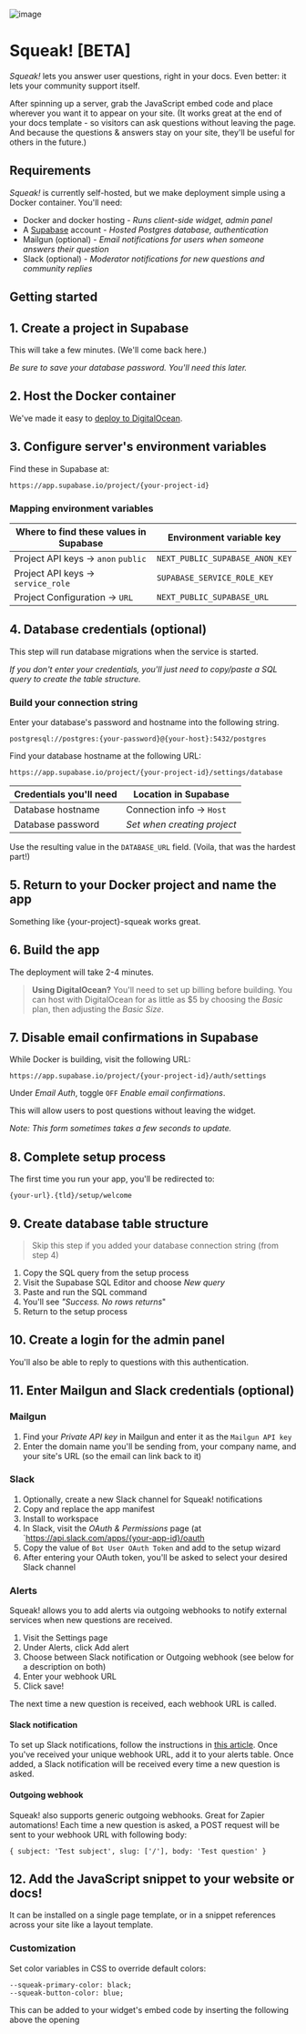 ![image](https://user-images.githubusercontent.com/154479/158293709-86fb1184-0983-41d1-8498-a0608d9c2b61.png)

# Squeak! [BETA]

_Squeak!_ lets you answer user questions, right in your docs. Even better: it lets your community support itself.

After spinning up a server, grab the JavaScript embed code and place wherever you want it to appear on your site. (It works great at the end of your docs template - so visitors can ask questions without leaving the page. And because the questions & answers stay on your site, they'll be useful for others in the future.)

## Requirements

_Squeak!_ is currently self-hosted, but we make deployment simple using a Docker container. You'll need:

-   Docker and docker hosting - _Runs client-side widget, admin panel_
-   A [Supabase](https://supabase.com) account - _Hosted Postgres database, authentication_
-   Mailgun (optional) - _Email notifications for users when someone answers their question_
-   Slack (optional) - _Moderator notifications for new questions and community replies_

## Getting started

## 1. Create a project in Supabase

This will take a few minutes. (We'll come back here.)

_Be sure to save your database password. You'll need this later._

## 2. Host the Docker container

We've made it easy to [deploy to DigitalOcean](https://cloud.digitalocean.com/apps/new?repo=https://github.com/posthog/squeak/tree/master&refcode=6a26a2c395b0&utm_campaign=Referral_Invite&utm_medium=Referral_Program&utm_source=badge).

## 3. Configure server's environment variables

Find these in Supabase at:

```
https://app.supabase.io/project/{your-project-id}
```

### Mapping environment variables

| Where to find these values in Supabase | Environment variable key        |
| -------------------------------------- | ------------------------------- |
| Project API keys → `anon` `public`     | `NEXT_PUBLIC_SUPABASE_ANON_KEY` |
| Project API keys → `service_role`      | `SUPABASE_SERVICE_ROLE_KEY`     |
| Project Configuration → `URL`          | `NEXT_PUBLIC_SUPABASE_URL`      |

## 4. Database credentials (optional)

This step will run database migrations when the service is started.

_If you don't enter your credentials, you'll just need to copy/paste a SQL query to create the table structure._

### Build your connection string

Enter your database's password and hostname into the following string.

```
postgresql://postgres:{your-password}@{your-host}:5432/postgres
```

Find your database hostname at the following URL:

```
https://app.supabase.io/project/{your-project-id}/settings/database
```

| Credentials you'll need | Location in Supabase        |
| ----------------------- | --------------------------- |
| Database hostname       | Connection info → `Host`    |
| Database password       | _Set when creating project_ |

Use the resulting value in the `DATABASE_URL` field. (Voila, that was the hardest part!)

## 5. Return to your Docker project and name the app

Something like {your-project}-squeak works great.

## 6. Build the app

The deployment will take 2-4 minutes.

> **Using DigitalOcean?**
> You'll need to set up billing before building. You can host with DigitalOcean for as little as $5 by choosing the _Basic_ plan, then adjusting the _Basic Size_.

## 7. Disable email confirmations in Supabase

While Docker is building, visit the following URL:

```
https://app.supabase.io/project/{your-project-id}/auth/settings
```

Under _Email Auth_, toggle `OFF` _Enable email confirmations_.

This will allow users to post questions without leaving the widget.

_Note: This form sometimes takes a few seconds to update._

## 8. Complete setup process

The first time you run your app, you'll be redirected to:

```
{your-url}.{tld}/setup/welcome
```

## 9. Create database table structure

> Skip this step if you added your database connection string (from step 4)

1. Copy the SQL query from the setup process
1. Visit the Supabase SQL Editor and choose _New query_
1. Paste and run the SQL command
1. You'll see _"Success. No rows returns_"
1. Return to the setup process

## 10. Create a login for the admin panel

You'll also be able to reply to questions with this authentication.

## 11. Enter Mailgun and Slack credentials (optional)

### Mailgun

1. Find your _Private API key_ in Mailgun and enter it as the `Mailgun API key`
1. Enter the domain name you'll be sending from, your company name, and your site's URL (so the email can link back to it)

### Slack

1. Optionally, create a new Slack channel for Squeak! notifications
1. Copy and replace the app manifest
1. Install to workspace
1. In Slack, visit the _OAuth & Permissions_ page (at `https://api.slack.com/apps/{your-app-id}/oauth
1. Copy the value of `Bot User OAuth Token` and add to the setup wizard
1. After entering your OAuth token, you'll be asked to select your desired Slack channel

### Alerts

Squeak! allows you to add alerts via outgoing webhooks to notify external services when new questions are received.

1. Visit the Settings page
1. Under Alerts, click Add alert
1. Choose between Slack notification or Outgoing webhook (see below for a description on both)
1. Enter your webhook URL
1. Click save!

The next time a new question is received, each webhook URL is called.

#### Slack notification

To set up Slack notifications, follow the instructions in [this article](https://api.slack.com/messaging/webhooks). Once you've received your unique webhook URL, add it to your alerts table. Once added, a Slack notification will be received every time a new question is asked.

#### Outgoing webhook

Squeak! also supports generic outgoing webhooks. Great for Zapier automations! Each time a new question is asked, a POST request will be sent to your webhook URL with following body:

```
{ subject: 'Test subject', slug: ['/'], body: 'Test question' }
```

## 12. Add the JavaScript snippet to your website or docs!

It can be installed on a single page template, or in a snippet references across your site like a layout template.

### Customization

Set color variables in CSS to override default colors:

```
--squeak-primary-color: black;
--squeak-button-color: blue;
```

This can be added to your widget's embed code by inserting the following above the opening <script> tag:

```
<style>
  :root {
    --squeak-primary-color: #3e3e3e;
    --squeak-button-color: #643eff;
  }
</style>
```

---

## More info about tokens and how they're used

Find the values for these keys in your Supabase project.

| Key                           | Required | Description                                                                                                                                                                                                                                              |
| ----------------------------- | -------- | -------------------------------------------------------------------------------------------------------------------------------------------------------------------------------------------------------------------------------------------------------- |
| NEXT_PUBLIC_SUPABASE_ANON_KEY | Yes      | Public key used to authenticate with Supabase in the browser, found at `/settings/api`                                                                                                                                                                   |
| SUPABASE_SERVICE_ROLE_KEY     | Yes      | Secret key used to authenticate with Supabase on the server, used to bypass Row Level Security, found at `/settings/api`                                                                                                                                 |
| NEXT_PUBLIC_SUPABASE_URL      | Yes      | Restful endpoint for querying and managing the Supabase DB, found at `/settings/api`                                                                                                                                                                     |
| DATABASE_URL                  | No       | The Postgresql connection string, if provided, will automatically run migrations in Supabase on start, found at `/settings/database`, in URI format. (If not provided, we'll provide a SQL query you'll need to copy/paste into Supabase's SQL console.) |

## API

| Task                        | URL             | Docs                          |
| --------------------------- | --------------- | ----------------------------- |
| Adding a new question       | `/api/question` | [Docs](/docs/api/question.md) |
| Adding a reply to a message | `/api/reply`    | [Docs](/docs/api/reply.md)    |

## Local Development

#### With NextJS Dev (Recommended)

1. `npm install`

1. Setup your environment configuration:

```shell
cp .env.example .env.local
```

Enter the required config from Supabase `.env.local`.

2. Run the DB migrations:

```shell
DATABASE_URL=postgresql://postgres:<YOUR_SUPABASE_DB_PASSWORD>@<YOUR_SUPABASE_DB_HOST>:5432/postgres yarn migrate up
```

3. Start the development server:

```bash
npm run dev
# or
yarn dev
```

4. Open [http://localhost:3000](http://localhost:3000) with your browser.

### With Docker Image

1. [Install Docker](https://docs.docker.com/get-docker/) on your machine
2. Build the container: `docker build -t squeak .`
3. Run the container:

```shell
docker run \
  -e "NEXT_PUBLIC_SUPABASE_URL=<YOUR URL>" \
  -e "NEXT_PUBLIC_SUPABASE_ANON_KEY=<YOUR ANON KEY>" \
  -e "SUPABASE_SERVICE_ROLE_KEY=<YOUR SERVICE ROLE KEY>" \
  -e "DATABASE_URL=<YOUR DATABASE_URL>" \
  -p 3000:3000 squeak
```

### Running DB migrations

To run the database migrations, run:

```shell
DATABASE_URL=<YOUR_DATABASE_URL> yarn migrate up
```

### Generating Typescript Types

After running a migration, you can generate typescript types for the database schema:

```shell
npx openapi-typescript "https://htzqlrrygnqeebaspzln.supabase.co/rest/v1/?apikey=<YOUR_NEXT_PUBLIC_SUPABASE_ANON_KEY>" --output @types/supabase.d.ts
```
